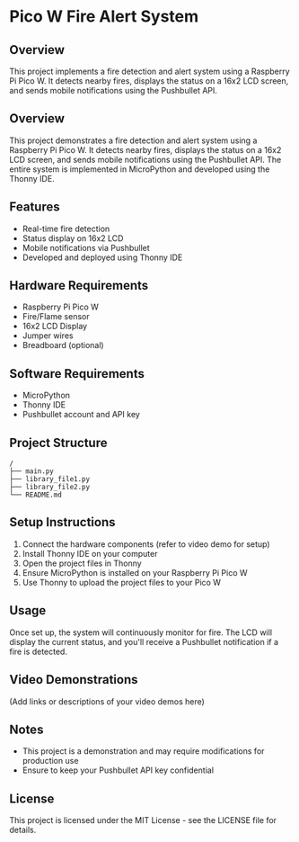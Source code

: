 # Pico W Fire Alert System

## Overview
This project implements a fire detection and alert system using a Raspberry Pi Pico W. It detects nearby fires, displays the status on a 16x2 LCD screen, and sends mobile notifications using the Pushbullet API.

## Overview
This project demonstrates a fire detection and alert system using a Raspberry Pi Pico W. It detects nearby fires, displays the status on a 16x2 LCD screen, and sends mobile notifications using the Pushbullet API. The entire system is implemented in MicroPython and developed using the Thonny IDE.

## Features
- Real-time fire detection
- Status display on 16x2 LCD
- Mobile notifications via Pushbullet
- Developed and deployed using Thonny IDE

## Hardware Requirements
- Raspberry Pi Pico W
- Fire/Flame sensor
- 16x2 LCD Display
- Jumper wires
- Breadboard (optional)

## Software Requirements
- MicroPython
- Thonny IDE
- Pushbullet account and API key

## Project Structure
```
/
├── main.py
├── library_file1.py
├── library_file2.py
└── README.md
```

## Setup Instructions
1. Connect the hardware components (refer to video demo for setup)
2. Install Thonny IDE on your computer
3. Open the project files in Thonny
4. Ensure MicroPython is installed on your Raspberry Pi Pico W
5. Use Thonny to upload the project files to your Pico W

## Usage
Once set up, the system will continuously monitor for fire. The LCD will display the current status, and you'll receive a Pushbullet notification if a fire is detected.

## Video Demonstrations
(Add links or descriptions of your video demos here)

## Notes
- This project is a demonstration and may require modifications for production use
- Ensure to keep your Pushbullet API key confidential

## License
This project is licensed under the MIT License - see the LICENSE file for details.
